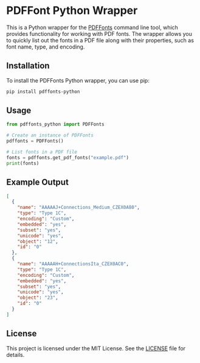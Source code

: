 # PDFFont Python Wrapper

This is a Python wrapper for the [PDFFonts](https://www.xpdfreader.com/pdffonts-man.html) command line tool, which provides functionality for working with PDF fonts. The wrapper allows you to quickly list out the fonts in a PDF file along with their properties, such as font name, type, and encoding.

## Installation

To install the PDFFonts Python wrapper, you can use pip:

```bash
pip install pdffonts-python
```

## Usage

```python
from pdffonts_python import PDFFonts

# Create an instance of PDFFonts
pdffonts = PDFFonts()

# List fonts in a PDF file
fonts = pdffonts.get_pdf_fonts("example.pdf")
print(fonts)
```

## Example Output

```json
[
  {
    "name": "AAAAAJ+Connections_Medium_CZEX0A80",
    "type": "Type 1C",
    "encoding": "Custom",
    "embedded": "yes",
    "subset": "yes",
    "unicode": "yes",
    "object": "12",
    "id": "0"
  },
  {
    "name": "AAAAAH+ConnectionsIta_CZEX0AC0",
    "type": "Type 1C",
    "encoding": "Custom",
    "embedded": "yes",
    "subset": "yes",
    "unicode": "yes",
    "object": "23",
    "id": "0"
  }
]
```

## License

This project is licensed under the MIT License. See the [LICENSE](LICENSE) file for details.
